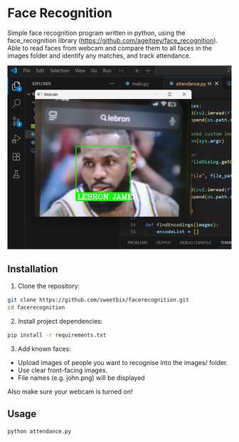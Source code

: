 # Face Recognition

Simple face recognition program written in python, using the face_recognition library (https://github.com/ageitgey/face_recognition). Able to read faces from webcam and compare them to all faces in the images folder and identify any matches, and track attendance.

![alt text](demo.png)


## Installation

1. Clone the repository:

```bash
git clone https://github.com/sweetbix/facerecognition.git
cd facerecognition
```

2. Install project dependencies:

```bash
pip install -r requirements.txt
```

3. Add known faces:

- Upload images of people you want to recognise into the images/ folder.
- Use clear front-facing images.
- File names (e.g. john.png) will be displayed


Also make sure your webcam is turned on!


## Usage

```bash
python attendance.py
```